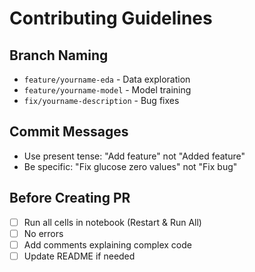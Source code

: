 # Contributing Guidelines

## Branch Naming
- `feature/yourname-eda` - Data exploration
- `feature/yourname-model` - Model training
- `fix/yourname-description` - Bug fixes

## Commit Messages
- Use present tense: "Add feature" not "Added feature"
- Be specific: "Fix glucose zero values" not "Fix bug"

## Before Creating PR
- [ ] Run all cells in notebook (Restart & Run All)
- [ ] No errors
- [ ] Add comments explaining complex code
- [ ] Update README if needed
